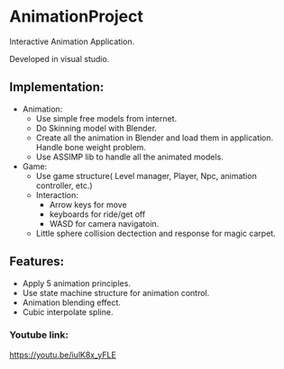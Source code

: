 # AnimationProject
Interactive Animation Application.

Developed in visual studio. 

## Implementation:
* Animation:
  * Use simple free models from internet. 
  * Do Skinning model with Blender.
  * Create all the animation in Blender and load them in application. Handle bone weight problem. 
  * Use ASSIMP lib to handle all the animated models. 
* Game:
  * Use game structure( Level manager, Player, Npc, animation controller, etc.)
  * Interaction: 
    * Arrow keys for move
    * keyboards for ride/get off 
    * WASD for camera navigatoin. 
  * Little sphere collision dectection and response for magic carpet. 

## Features:
* Apply 5 animation principles.
* Use state machine structure for animation control.
* Animation blending effect. 
* Cubic interpolate spline.

### Youtube link:
https://youtu.be/iulK8x_yFLE
